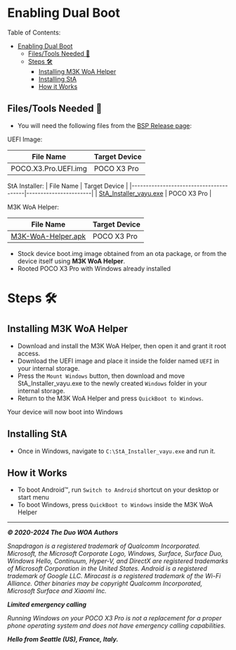 # Enabling Dual Boot

Table of Contents:

* [Enabling Dual Boot](#enabling-dual-boot)
   * [Files/Tools Needed 📃](#filestools-needed-)
   * [Steps 🛠️](#steps-️)
      * [Installing M3K WoA Helper](#installing-m3k-woa-helper)
      * [Installing StA](#installing-sta)
      * [How it Works](#how-it-works)

## Files/Tools Needed 📃

- You will need the following files from the [BSP Release page](https://github.com/woa-vayu-archive/POCOX3Pro-Releases/releases/latest):

UEFI Image:

| File Name                              | Target Device         |
|----------------------------------------|-----------------------|
| POCO.X3.Pro.UEFI.img                   | POCO X3 Pro           |

StA Installer:
| File Name                              | Target Device         |
|----------------------------------------|-----------------------|
| [StA_Installer_vayu.exe](https://github.com/woa-vayu-archive/Port-Windows-11-POCO-X3-Pro/releases/tag/dualboot)                | POCO X3 Pro           |

M3K WoA Helper:

| File Name                              | Target Device         |
|----------------------------------------|-----------------------|
| [M3K-WoA-Helper.apk](https://github.com/woa-vayu-archive/WoA-Helper-M3K/releases/latest)                | POCO X3 Pro           |

- Stock device boot.img image obtained from an ota package, or from the device itself using **M3K WoA Helper**.
- Rooted POCO X3 Pro with Windows already installed

# Steps 🛠️

## Installing M3K WoA Helper

- Download and install the M3K WoA Helper, then open it and grant it root access.
- Download the UEFI image and place it inside the folder named ```UEFI``` in your internal storage.
- Press the ```Mount Windows``` button, then download and move StA_Installer_vayu.exe to the newly created ```Windows``` folder in your internal storage.
- Return to the M3K WoA Helper and press ```QuickBoot to Windows```.

Your device will now boot into Windows

## Installing StA

- Once in Windows, navigate to ```C:\StA_Installer_vayu.exe``` and run it.

## How it Works

- To boot Android™, run ```Switch to Android``` shortcut on your desktop or start menu
- To boot Windows, press ```QuickBoot to Windows``` inside the M3K WoA Helper

---

_**© 2020-2024 The Duo WOA Authors**_

_Snapdragon is a registered trademark of Qualcomm Incorporated. Microsoft, the Microsoft Corporate Logo, Windows, Surface, Surface Duo, Windows Hello, Continuum, Hyper-V, and DirectX are registered trademarks of Microsoft Corporation in the United States. Android is a registered trademark of Google LLC. Miracast is a registered trademark of the Wi-Fi Alliance. Other binaries may be copyright Qualcomm Incorporated, Microsoft Surface and Xiaomi Inc._

_**Limited emergency calling**_

_Running Windows on your POCO X3 Pro is not a replacement for a proper phone operating system and does not have emergency calling capabilities._

_**Hello from Seattle (US), France, Italy.**_